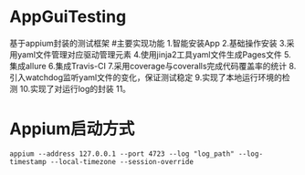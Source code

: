 # AppGuiTesting
基于appium封装的测试框架
#主要实现功能
1.智能安装App
2.基础操作安装
3.采用yaml文件管理对应驱动管理元素
4.使用jinja2工具yaml文件生成Pages文件
5.集成allure
6.集成Travis-CI
7.采用coverage与coveralls完成代码覆盖率的统计
8.引入watchdog监听yaml文件的变化，保证测试稳定
9.实现了本地运行环境的检测
10.实现了对运行log的封装
11。

# Appium启动方式
```
appium --address 127.0.0.1 --port 4723 --log "log_path" --log-timestamp --local-timezone --session-override
```
